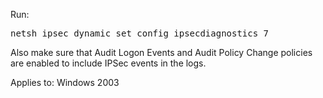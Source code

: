 Run:

<pre>netsh ipsec dynamic set config ipsecdiagnostics 7</pre>

Also make sure that Audit Logon Events and Audit Policy Change policies are enabled to include IPSec events in the logs.

Applies to: Windows 2003 